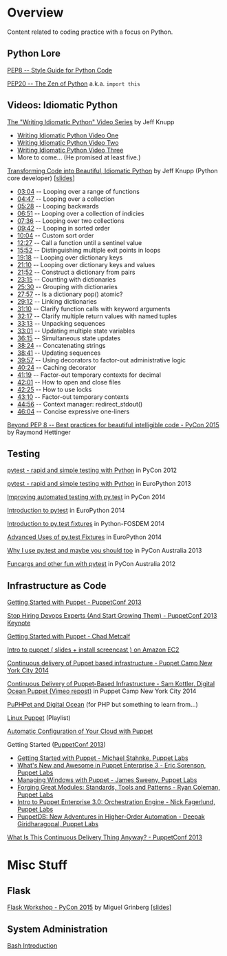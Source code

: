 # Overview

Content related to coding practice with a focus on Python.

## Python Lore

[PEP8 -- Style Guide for Python Code](https://www.python.org/dev/peps/pep-0008/)

[PEP20 -- The Zen of Python](https://www.python.org/dev/peps/pep-0020/) a.k.a. `import this`

## Videos: Idiomatic Python

[The "Writing Idiomatic Python" Video Series](https://www.youtube.com/channel/UC8jQsBz_w948kSc7ehMRGmQ) by Jeff Knupp

* [Writing Idiomatic Python Video One](https://www.youtube.com/watch?v=g0gNWGg2JxM)
* [Writing Idiomatic Python Video Two](https://www.youtube.com/watch?v=wym71aDDMyo)
* [Writing Idiomatic Python Video Three](https://www.youtube.com/watch?v=0A_udRSen2w)
* More to come... (He promised at least five.)

[Transforming Code into Beautiful, Idiomatic Python](https://www.youtube.com/watch?v=OSGv2VnC0go) by Jeff Knupp (Python core developer) \[[slides](https://speakerdeck.com/pyconslides/transforming-code-into-beautiful-idiomatic-python-by-raymond-hettinger-1)\]

* [03:04](http://www.youtube.com/watch?v=OSGv2VnC0go&t=03m04s) -- Looping over a range of functions
* [04:47](http://www.youtube.com/watch?v=OSGv2VnC0go&t=04m47s) -- Looping over a collection
* [05:28](http://www.youtube.com/watch?v=OSGv2VnC0go&t=05m28s) -- Looping backwards
* [06:51](http://www.youtube.com/watch?v=OSGv2VnC0go&t=06m51s) -- Looping over a collection of indicies
* [07:36](http://www.youtube.com/watch?v=OSGv2VnC0go&t=07m36s) -- Looping over two collections
* [09:42](http://www.youtube.com/watch?v=OSGv2VnC0go&t=09m42s) -- Looping in sorted order
* [10:04](http://www.youtube.com/watch?v=OSGv2VnC0go&t=10m04s) -- Custom sort order
* [12:27](http://www.youtube.com/watch?v=OSGv2VnC0go&t=12m27s) -- Call a function until a sentinel value
* [15:52](http://www.youtube.com/watch?v=OSGv2VnC0go&t=15m52s) -- Distinguishing multiple exit points in loops
* [19:18](http://www.youtube.com/watch?v=OSGv2VnC0go&t=19m18s) -- Looping over dictionary keys
* [21:10](http://www.youtube.com/watch?v=OSGv2VnC0go&t=21m10s) -- Looping over dictionary keys and values
* [21:52](http://www.youtube.com/watch?v=OSGv2VnC0go&t=21m52s) -- Construct a dictionary from pairs
* [23:15](http://www.youtube.com/watch?v=OSGv2VnC0go&t=23m15s) -- Counting with dictionaries
* [25:30](http://www.youtube.com/watch?v=OSGv2VnC0go&t=25m30s) -- Grouping with dictionaries
* [27:57](http://www.youtube.com/watch?v=OSGv2VnC0go&t=27m57s) -- Is a dictionary pop() atomic?
* [29:12](http://www.youtube.com/watch?v=OSGv2VnC0go&t=29m12s) -- Linking dictionaries
* [31:10](http://www.youtube.com/watch?v=OSGv2VnC0go&t=31m10s) -- Clarify function calls with keyword arguments
* [32:17](http://www.youtube.com/watch?v=OSGv2VnC0go&t=32m17s) -- Clarify multiple return values with named tuples
* [33:13](http://www.youtube.com/watch?v=OSGv2VnC0go&t=33m13s) -- Unpacking sequences
* [33:01](http://www.youtube.com/watch?v=OSGv2VnC0go&t=33m01s) -- Updating multiple state variables
* [36:15](http://www.youtube.com/watch?v=OSGv2VnC0go&t=36m15s) -- Simultaneous state updates
* [38:24](http://www.youtube.com/watch?v=OSGv2VnC0go&t=38m24s) -- Concatenating strings
* [38:41](http://www.youtube.com/watch?v=OSGv2VnC0go&t=38m41s) -- Updating sequences
* [39:57](http://www.youtube.com/watch?v=OSGv2VnC0go&t=39m57s) -- Using decorators to factor-out administrative logic
* [40:24](http://www.youtube.com/watch?v=OSGv2VnC0go&t=40m24s) -- Caching decorator
* [41:19](http://www.youtube.com/watch?v=OSGv2VnC0go&t=41m19s) -- Factor-out temporary contexts for decimal
* [42:01](http://www.youtube.com/watch?v=OSGv2VnC0go&t=42m01s) -- How to open and close files
* [42:25](http://www.youtube.com/watch?v=OSGv2VnC0go&t=42m25s) -- How to use locks
* [43:10](http://www.youtube.com/watch?v=OSGv2VnC0go&t=43m10s) -- Factor-out temporary contexts
* [44:56](http://www.youtube.com/watch?v=OSGv2VnC0go&t=44m56s) -- Context manager: redirect_stdout()
* [46:04](http://www.youtube.com/watch?v=OSGv2VnC0go&t=46m04s) -- Concise expressive one-liners

[Beyond PEP 8 -- Best practices for beautiful intelligible code - PyCon 2015](https://www.youtube.com/watch?v=wf-BqAjZb8M) by Raymond Hettinger


## Testing

[pytest - rapid and simple testing with Python](https://www.youtube.com/watch?v=9LVqBQcFmyw) in PyCon 2012

[pytest - rapid and simple testing with Python](https://www.youtube.com/watch?v=k6Z2JHUmZXM) in EuroPython 2013

[Improving automated testing with py.test](https://www.youtube.com/watch?v=AiThU6JQbE8) in PyCon 2014

[Introduction to pytest](https://www.youtube.com/watch?v=LdVJj65ikRY) in EuroPython 2014

[Introduction to py.test fixtures](https://www.youtube.com/watch?v=bJhRW4eZMco) in Python-FOSDEM 2014

[Advanced Uses of py.test Fixtures](https://www.youtube.com/watch?v=IBC_dxr-4ps) in EuroPython 2014

[Why I use py.test and maybe you should too](https://www.youtube.com/watch?v=P-AhpukDIik) in PyCon Australia 2013

[Funcargs and other fun with pytest](https://www.youtube.com/watch?v=DTNejE9EraI) in PyCon Australia 2012


## Infrastructure as Code

[Getting Started with Puppet - PuppetConf 2013](https://www.youtube.com/watch?v=TdAmAj3eaFI)

[Stop Hiring Devops Experts (And Start Growing Them) - PuppetConf 2013 Keynote](https://www.youtube.com/watch?v=2-cSMtSSssY)

[Getting Started with Puppet - Chad Metcalf](https://www.youtube.com/watch?v=53Bb0o4u_fs)

[Intro to puppet ( slides + install screencast ) on Amazon EC2](https://www.youtube.com/watch?v=Hiu_ui2nZa0)

[Continuous delivery of Puppet based infrastructure - Puppet Camp New York City 2014](https://www.youtube.com/watch?v=hCOIi4Sk6w4)

[Continuous Delivery of Puppet-Based Infrastructure - Sam Kottler, Digital Ocean Puppet (Vimeo repost)](https://www.youtube.com/watch?v=FPpYQRTU1Xw) in Puppet Camp New York City 2014

[PuPHPet and Digital Ocean](https://www.youtube.com/watch?v=dHkTxWffGGA) (for PHP but something to learn from...)

[Linux Puppet](https://www.youtube.com/watch?v=k51SY_o9hMo&list=PLle7Qm2p4Y75X7Q5XX_t6nID8wgw-FWoP) (Playlist)

[Automatic Configuration of Your Cloud with Puppet](https://www.youtube.com/watch?v=eT2TtqvqSSg)

Getting Started ([PuppetConf 2013](https://puppetlabs.com/resources/puppetconf-2013))

* [Getting Started with Puppet - Michael Stahnke, Puppet Labs](https://www.youtube.com/watch?v=TdAmAj3eaFI)
* [What's New and Awesome in Puppet Enterprise 3 - Eric Sorenson, Puppet Labs](https://www.youtube.com/watch?v=wW9QZfgULXM)
* [Managing Windows with Puppet - James Sweeny, Puppet Labs](https://www.youtube.com/watch?v=GI_xv0vIR8M)
* [Forging Great Modules: Standards, Tools and Patterns - Ryan Coleman, Puppet Labs](https://www.youtube.com/watch?v=LPMGR6auqig)
* [Intro to Puppet Enterprise 3.0: Orchestration Engine - Nick Fagerlund, Puppet Labs](https://www.youtube.com/watch?v=6ya0fQC5JzE)
* [PuppetDB: New Adventures in Higher-Order Automation - Deepak Giridharagopal, Puppet Labs](https://www.youtube.com/watch?v=iGVoqCb9CkA)

[What Is This Continuous Delivery Thing Anyway? - PuppetConf 2013](https://www.youtube.com/watch?v=C3BUZTxL7Xc)

# Misc Stuff

## Flask

[Flask Workshop - PyCon 2015](https://www.youtube.com/watch?v=DIcpEg77gdE) by Miguel Grinberg \[[slides](https://speakerdeck.com/miguelgrinberg/flask-workshop)\]

## System Administration

[Bash Introduction](https://speakerdeck.com/62gerente/bash-introduction)